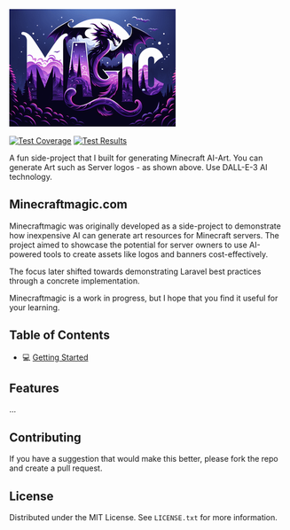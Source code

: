 <img src="public/assets/art/server_logo/end-explorer.png"/>

[![Test Coverage](https://img.shields.io/endpoint?url=https://gist.githubusercontent.com/James-buzz/63f837f639ec90f1b789af69aab0ddd0/raw/minecraftmagic-pre-alpha-cobertura-coverage.json)](https://james-buzz.github.io/minecraftmagic-pre-alpha/coverage)
[![Test Results](https://img.shields.io/endpoint?url=https://gist.githubusercontent.com/James-buzz/63f837f639ec90f1b789af69aab0ddd0/raw/minecraftmagic-pre-alpha-junit-tests.json)](https://github.com/james-buzz/minecraftmagic-pre-alpha/actions/workflows/tests.yml)

A fun side-project that I built for generating Minecraft AI-Art. You can generate Art such as Server logos - as shown above. Use DALL-E-3 AI technology.

## Minecraftmagic.com
Minecraftmagic was originally developed as a side-project to demonstrate how inexpensive AI can generate art resources for Minecraft servers. 
The project aimed to showcase the potential for server owners to use AI-powered tools to create assets like logos and banners cost-effectively. 

The focus later shifted towards demonstrating Laravel best practices through a concrete implementation.

Minecraftmagic is a work in progress, but I hope that you find it useful for your learning.

## Table of Contents
- 💻 [Getting Started](.docs/getting-started.md)

## Features

... 

## Contributing

If you have a suggestion that would make this better, please fork the repo and create a pull request.

## License

Distributed under the MIT License. See `LICENSE.txt` for more information.
